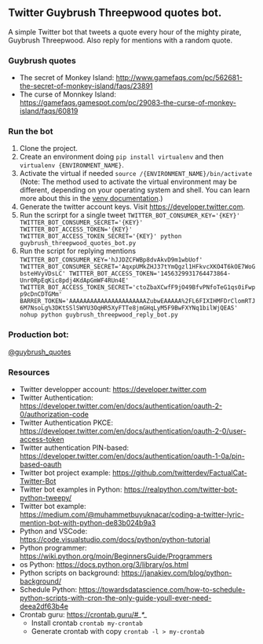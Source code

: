 ## Twitter Guybrush Threepwood quotes bot.

A simple Twitter bot that tweets a quote every hour of the mighty pirate, Guybrush Threepwood.
Also reply for mentions with a random quote.

### Guybrush quotes
- The secret of Monkey Island: http://www.gamefaqs.com/pc/562681-the-secret-of-monkey-island/faqs/23891
- The curse of Monnkey Island: https://gamefaqs.gamespot.com/pc/29083-the-curse-of-monkey-island/faqs/60819

### Run the bot

1. Clone the project.
2. Create an environment doing `pip install virtualenv` and then `virtualenv {ENVIRONMENT_NAME}`. 
3. Activate the virtual if needed `source /{ENVIRONMENT_NAME}/bin/activate` (Note: The method used to activate the virtual environment may be different, depending on your operating system and shell. You can learn more about this in the [venv documentation](https://docs.python.org/3/library/venv.html).)
4. Generate the twitter account keys. Visit https://developer.twitter.com.
5. Run the scrirpt for a single tweet `TWITTER_BOT_CONSUMER_KEY='{KEY}' TWITTER_BOT_CONSUMER_SECRET='{KEY}' TWITTER_BOT_ACCESS_TOKEN='{KEY}' TWITTER_BOT_ACCESS_TOKEN_SECRET='{KEY}' python guybrush_threepwood_quotes_bot.py`
6. Run the script for replying mentions `TWITTER_BOT_CONSUMER_KEY='hJJDZCFWBp8dvAkvD9m1wbUof' TWITTER_BOT_CONSUMER_SECRET='AqxpUMkZHJ37tYmQgzl1HFkvcXKO4T6kOE7WoGbsteHVyVDsLC' TWITTER_BOT_ACCESS_TOKEN='1456329931764473864-Unr0RpEqKic8pdj4KdApGmWF4RUn4E' TWITTER_BOT_ACCESS_TOKEN_SECRET='ctoZbaXCwfF9jO49BfvPNfoTeG1qs0iFwpp9cDnCDTGMm' BARRER_TOKEN='AAAAAAAAAAAAAAAAAAAAAAZubwEAAAAA%2FL6FIXIHMFDrClomRTJ6M7NsoLg%3DKtSSlSWYU3OqHR5XyFTTe8jmGHqLyM5F9BwFXYNq1bilWjQEAS' nohup python guybrush_threepwood_reply_bot.py`


### Production bot:
[@guybrush_quotes](https://twitter.com/guybrush_quotes?s=20&t=uu60Z4Ofq8N_CvZ5crAhfw)


### Resources
- Twitter developper account: https://developer.twitter.com
- Twitter Authentication: https://developer.twitter.com/en/docs/authentication/oauth-2-0/authorization-code
- Twitter Authentication PKCE: https://developer.twitter.com/en/docs/authentication/oauth-2-0/user-access-token
- Twitter authentication PIN-based: https://developer.twitter.com/en/docs/authentication/oauth-1-0a/pin-based-oauth
- Twitter bot project example: https://github.com/twitterdev/FactualCat-Twitter-Bot
- Twitter bot examples in Python: https://realpython.com/twitter-bot-python-tweepy/
- Twitter bot example: https://medium.com/@muhammetbuyuknacar/coding-a-twitter-lyric-mention-bot-with-python-de83b024b9a3
- Python and VSCode: https://code.visualstudio.com/docs/python/python-tutorial
- Python programmer: https://wiki.python.org/moin/BeginnersGuide/Programmers
- os Python: https://docs.python.org/3/library/os.html
- Python scripts on background: https://janakiev.com/blog/python-background/
- Schedule Python: https://towardsdatascience.com/how-to-schedule-python-scripts-with-cron-the-only-guide-youll-ever-need-deea2df63b4e
- Crontab guru: https://crontab.guru/#*_*_*_*_* 
  - Install crontab `crontab my-crontab`
  - Generate crontab with copy `crontab -l > my-crontab`